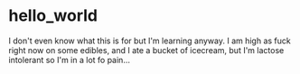 # hello_world
I don't even know what this is for but I'm learning anyway.
I am high as fuck right now on some edibles, and I ate a bucket of icecream, but I'm lactose intolerant so I'm in a lot fo pain...
